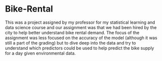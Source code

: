 # Bike-Rental

This was a project assigned by my professor for my statistical learning and data science course and our assignment was that we had been hired by the city to help better understand bike rental demand. The focus of the assignment was less focused on the accuracy of the model (although it was still a part of the grading) but to dive deep into the data and try to understand which predictors could be used to help predict the bike supply for a day given environmental data. 
